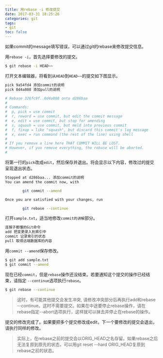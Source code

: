 ```yaml
---
title: 用rebase -i 修改提交
date: 2017-03-31 18:25:26
categories: git
tags:
- git
toc: false
---
```


如果commit的message填写错误，可以通过git的rebase来修改提交信息。

<!-- more -->

用`rebase -i`，首先选择要修改的提交。

```bash
$ git rebase -i HEAD~~
```

打开文本编辑器，将看到从`HEAD`到`HEAD~~`的提交如下图显示。
``` bash
pick 9a54fd4 添加commit的说明
pick 0d4a808 添加pull的说明

# Rebase 326fc9f..0d4a808 onto d286baa
#
# Commands:
#  p, pick = use commit
#  r, reword = use commit, but edit the commit message
#  e, edit = use commit, but stop for amending
#  s, squash = use commit, but meld into previous commit
#  f, fixup = like "squash", but discard this commit's log message
#  x, exec = run command (the rest of the line) using shell
#
# If you remove a line here THAT COMMIT WILL BE LOST.
# However, if you remove everything, the rebase will be aborted.
#
```

将第一行的`pick`改成`edit`，然后保存并退出。将会显示以下内容，修改过的提交呈现退出状态。

``` bash
Stopped at d286baa... 添加commit的说明
You can amend the commit now, with

        git commit --amend

Once you are satisfied with your changes, run

        git rebase --continue
```

打开`sample.txt`，适当地修改`commit的讲解`部分。

``` bash
连猴子都懂的Git命令
add 把变更录入到索引中
commit 记录索引的状态
pull 取得远端数据库的内容
```

用`commit --amend`保存修改。

``` bash
$ git add sample.txt
$ git commit --amend
```

现在已经`commit`，但是`rebase`操作还没结束。若要通知这个提交的操作已经结束，请指定 `--continue`选项执行`rebase`。

```bash
$ git rebase --continue
```

> 这时，有可能其他提交会发生冲突, 请修改冲突部分后再执行add和rebase --continue。这时不需要提交。如果在中途要停止rebase操作，请在rebase指定--abort选项执行，这样就可以抹去并停止在rebase的操作。

提交的修改完成了。如果要把多个提交修改成edit，下一个要修改的提交会退出，请执行同样的修改。

> 实际上，在rebase之前的提交会以ORIG_HEAD之名存留。如果rebase之后无法复原到原先的状态，可以用git reset --hard ORIG_HEAD复原到rebase之前的状态。
